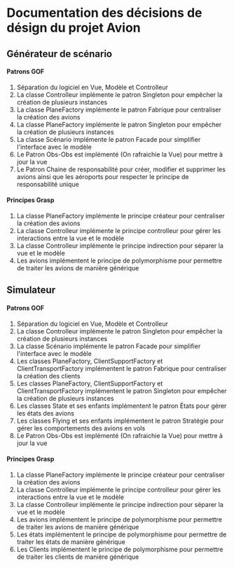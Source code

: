 # Documentation des décisions de désign du projet Avion
## Générateur de scénario
#### Patrons GOF
1. Séparation du logiciel en Vue, Modèle et Controlleur
1. La classe Controlleur implémente le patron Singleton pour empêcher la création de plusieurs instances
1. La classe PlaneFactory implémente le patron Fabrique pour centraliser la création des avions
1. La classe PlaneFactory implémente le patron Singleton pour empêcher la création de plusieurs instances
1. La classe Scénario implémente le patron Facade pour simplifier l'interface avec le modèle
1. Le Patron Obs-Obs est implémenté (On rafraichie la Vue) pour mettre à jour la vue
1. Le Patron Chaine de responsabilité pour créer, modifier et supprimer les avions ainsi que les aéroports pour respecter le principe de responsabilité unique
#### Principes Grasp
1. La classe PlaneFactory implémente le principe créateur pour centraliser la création des avions
1. La classe Controlleur implémente le principe controlleur pour gérer les interactions entre la vue et le modèle
1. La classe Controlleur implémente le principe indirection pour séparer la vue et le modèle
1. Les avions implémentent le principe de polymorphisme pour permettre de traiter les avions de manière générique
## Simulateur 
#### Patrons GOF
1.  Séparation du logiciel en Vue, Modèle et Controlleur
1. La classe Controlleur implémente le patron Singleton pour empêcher la création de plusieurs instances
1. La classe Scénario implémente le patron Facade pour simplifier l'interface avec le modèle
1. Les classes PlaneFactory, ClientSupportFactory et ClientTransportFactory implémentent le patron Fabrique pour centraliser la création des clients
1. Les classes PlaneFactory, ClientSupportFactory et ClientTransportFactory implémentent le patron Singleton pour empêcher la création de plusieurs instances
1. Les classes State et ses enfants implémentent le patron États pour gérer les états des avions
1. Les classes Flying et ses enfants implémentent le patron Stratégie pour gérer les comportements des avions en vols
1. Le Patron Obs-Obs est implémenté (On rafraichie la Vue) pour mettre à jour la vue
#### Principes Grasp
1. La classe PlaneFactory implémente le principe créateur pour centraliser la création des avions
1. La classe Controlleur implémente le principe controlleur pour gérer les interactions entre la vue et le modèle
1. La classe Controlleur implémente le principe indirection pour séparer la vue et le modèle
1. Les avions implémentent le principe de polymorphisme pour permettre de traiter les avions de manière générique
1. Les états implémentent le principe de polymorphisme pour permettre de traiter les états de manière générique
1. Les Clients implémentent le principe de polymorphisme pour permettre de traiter les clients de manière générique